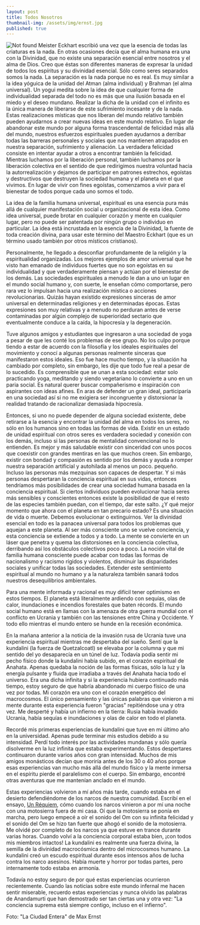 ```yaml
---
layout: post
title: Todos Nosotros
thumbnail-img: /assets/img/ernst.jpg
published: true
---
```

<img src="{{ 'assets/img/ernst.jpg' | relative_url }}" alt="Not found" />
Meister Eckhart escribió una vez que la esencia de todas las criaturas es la nada. En otras ocasiones decía que el alma humana era una con la Divinidad, que no existe una separación esencial  entre nosotros y el alma de Dios. Creo que éstas son diferentes maneras de expresar la unidad de todos los espíritus y su divinidad esencial. Sólo como seres separados somos la nada. La separación es la nada porque no es real. Es muy similar a la idea yóguica de la unidad del Atman (alma individual) y Brahman (el alma universal). Un yogui medita sobre la idea de que cualquier forma de individualidad separada del todo no es más que una ilusión basada en el miedo y el deseo mundano. Realizar la dicha de la unidad con el infinito es la única manera de liberarse de este sufrimiento incesante y de la nada. Estas realizaciones místicas que nos liberan del mundo relativo también pueden ayudarnos a crear nuevas ideas en este mundo relativo. En lugar de abandonar este mundo por alguna forma trascendental de felicidad más allá del mundo, nuestros esfuerzos espirituales pueden ayudarnos a derribar todas las barreras personales y sociales que nos mantienen atrapados en nuestra separación, sufrimiento y alienación. La verdadera felicidad consiste en intentar ayudar a otros a encontrar también la felicidad. Mientras luchamos por la liberación personal, también luchamos por la liberación colectiva en el sentido de que redirigimos nuestra voluntad hacia la autorrealización y dejamos de participar en patrones estrechos, egoístas y destructivos que destruyen la sociedad humana y el planeta en el que vivimos. En lugar de vivir con fines egoístas, comenzamos a vivir para el bienestar de todos porque cada uno somos el todo.

La idea de la familia humana universal, espiritual es una esencia pura más allá de cualquier manifestación social u organizacional de esta idea. Como idea universal, puede brotar en cualquier corazón y mente en cualquier lugar, pero no puede ser patentada por ningún grupo o individuo en particular. La idea está incrustada en la esencia de la Divinidad, la fuente de toda creación divina, para usar este término del Maestro Eckhart (que es un término usado también por otros místicos cristianos).

Personalmente, he llegado a desconfiar profundamente de la religión y la espiritualidad organizadas. Los mejores ejemplos de amor universal que he visto han emanado de individuos fuertes que no son egoístas en su individualidad y que verdaderamente piensan y actúan por el bienestar de los demás. Las sociedades espirituales a menudo le dan a uno un lugar en el mundo social humano y, con suerte, le enseñan cómo comportarse, pero rara vez lo impulsan hacia una realización mística o acciones revolucionarias. Quizás hayan existido expresiones sinceras de amor universal en determinadas religiones y en determinadas épocas. Estas expresiones son muy relativas y a menudo no perduran antes de verse contaminadas por algún complejo de superioridad sectario que eventualmente conduce a la caída, la hipocresía y la degeneración.

Tuve algunos amigos y estudiantes que ingresaron a una sociedad de yoga a pesar de que les conté los problemas de ese grupo. No los culpo porque tiendo a estar de acuerdo con la filosofía y los ideales espirituales del movimiento y conocí a algunas personas realmente sinceras que manifestaron estos ideales. Eso fue hace mucho tiempo, y la situación ha cambiado por completo, sin embargo, les dije que todo fue real a pesar de lo sucedido. Es comprensible que se unan a esta sociedad: estar solo practicando yoga, meditando y siendo vegetariano lo convierte a uno en un paria social. Es natural querer buscar compañerismo e inspiración con aspirantes con ideas afines. En aras de defender un gran ideal, participaría en una sociedad así si no me exigiera ser incongruente y distorsionar la realidad tratando de racionalizar demasiada hipocresía.

Entonces, si uno no puede depender de alguna sociedad existente, debe retirarse a la esencia y encontrar la unidad del alma en todos los seres, no sólo en los humanos sino en todas las formas de vida. Existir en un estado de unidad espiritual con otros seres es verdadera sociedad y conexión con los demás, incluso si las personas de mentalidad convencional no lo entienden. Es mejor y más saludable existir con sinceridad con unos pocos que coexistir con grandes mentiras en las que muchos creen. Sin embargo, existir con bondad y compasión es sentido por los demás y ayuda a romper nuestra separación artificial y autohilada al menos un poco. pequeño. Incluso las personas más mezquinas son capaces de despertar. Y si más personas despertaran la conciencia espiritual en sus vidas, entonces tendríamos más posibilidades de crear una sociedad humana basada en la conciencia espiritual. Si ciertos individuos pueden evolucionar hacia seres más sensibles y conscientes entonces existe la posibilidad de que el resto de las especies también puedan, con el tiempo, dar este salto. ¿Y qué mejor momento que ahora con el planeta en tan precario estado? Es una situación de vida o muerte. Debemos evolucionar o extinguirnos. Ver la divinidad esencial en todo es la panacea universal para todos los problemas que aquejan a este planeta. Al ser más consciente uno se vuelve conciencia, y esta conciencia se extiende a todos y a todo. La mente se convierte en un láser que penetra y quema las distorsiones en la conciencia colectiva, derribando así los obstáculos colectivos poco a poco. La noción vital de familia humana consciente puede acabar con todas las formas de nacionalismo y racismo rígidos y violentos, disminuir las disparidades sociales y unificar todas las sociedades. Extender este sentimiento espiritual al mundo no humano y a la naturaleza también sanará todos nuestros desequilibrios ambientales.

Para una mente informada y racional es muy difícil tener optimismo en estos tiempos. El planeta está literalmente ardiendo con sequías, olas de calor, inundaciones e incendios forestales que baten récords. El mundo social humano está en llamas con la amenaza de otra guerra mundial con el conflicto en Ucrania y también con las tensiones entre China y Occidente. Y todo ello mientras el mundo entero se hunde en la recesión económica.

En la mañana anterior a la noticia de la invasión rusa de Ucrania tuve una experiencia espiritual mientras me despertaba del sueño. Sentí que la kundalini (la fuerza de Quetzalcoatl) se elevaba por la columna y que mi sentido del yo desaparecía en un túnel de luz. Todavía podía sentir mi pecho físico donde la kundalini había subido, en el corazón espiritual de Anahata. Apenas quedaba la noción de las formas físicas, sólo la luz y la energía pulsante y fluida que irradiaba a través del Anahata hacia todo el universo. Era una dicha infinita y si la experiencia hubiera continuado más tiempo, estoy seguro de que habría abandonado mi cuerpo físico de una vez por todas. Mi corazón era uno con el corazón energético del macrocosmos. El único pensamiento y las únicas palabras que vinieron a mi mente durante esta experiencia fueron "gracias" repitiéndose una y otra vez. Me desperté y había un infierno en la tierra: Rusia había invadido Ucrania, había sequías e inundaciones y olas de calor en todo el planeta.

Recordé mis primeras experiencias de kundalini que tuve en mi último año en la universidad. Apenas pude terminar mis estudios debido a su intensidad. Perdí todo interés por las actividades mundanas y sólo quería disolverme en la luz infinita que estaba experimentando. Estos despertares continuaron durante varios años con gran intensidad. Muchos de mis amigos monásticos decían que moriría antes de los 30 o 40 años porque esas experiencias van mucho más allá del mundo físico y la mente inmersa en el espíritu pierde el paralelismo con el cuerpo. Sin embargo, encontré otras aventuras que me mantenían anclado en el mundo.

Estas experiencias volvieron a mí años más tarde, cuando estaba en el desierto defendiéndome de los narcos de nuestra comunidad. Escribí en el ensayo, <a href="https://williamenck.github.io/es/un-requiem/">Un Réquiem</a>, cómo cuando los narcos vinieron a por mí una noche con una motosierra fuera de mi casa. Oí que la motosierra se ponía en marcha, pero luego empecé a oír el sonido del Om con su infinita felicidad y el sonido del Om se hizo tan fuerte que ahogó el sonido de la motosierra. Me olvidé por completo de los narcos ya que estuve en trance durante varias horas. Cuando volví a la conciencia corporal estaba bien, ¡con todos mis miembros intactos! La kundalini es realmente una fuerza divina, la semilla de la divinidad macrocósmica dentro del microcosmos humano.  La kundalini creó un escudo espiritual durante esos intensos años de lucha contra los narco asesinos. Había muerte y horror por todas partes, pero internamente todo estaba en armonía.

Todavía no estoy seguro de por qué estas experiencias ocurrieron recientemente. Cuando las noticias sobre este mundo infernal me hacen sentir miserable, recuerdo estas experiencias y nunca olvido las palabras de Anandamurti que han demostrado ser tan ciertas una y otra vez: "La conciencia suprema está siempre contigo, incluso en el infierno".


Foto: "La Ciudad Entera" de Max Ernst
